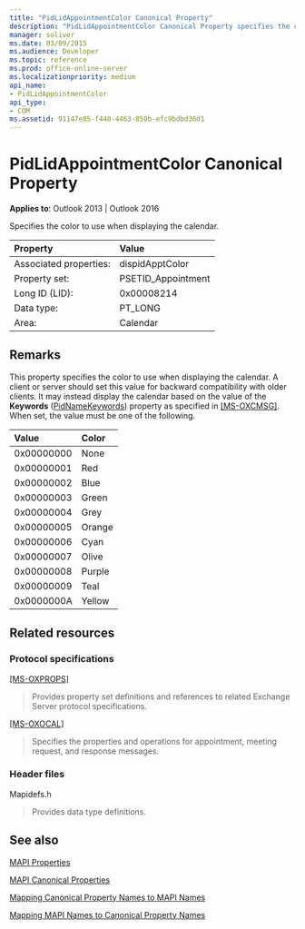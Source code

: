 ```yaml
---
title: "PidLidAppointmentColor Canonical Property"
description: "PidLidAppointmentColor Canonical Property specifies the color to use when displaying the calendar."
manager: soliver
ms.date: 03/09/2015
ms.audience: Developer
ms.topic: reference
ms.prod: office-online-server
ms.localizationpriority: medium
api_name:
- PidLidAppointmentColor
api_type:
- COM
ms.assetid: 91147e85-f440-4463-850b-efc9bdbd36d1
---
```


# PidLidAppointmentColor Canonical Property

  
  
**Applies to**: Outlook 2013 | Outlook 2016 
  
Specifies the color to use when displaying the calendar.
  
|Property |Value |
|:-----|:-----|
|Associated properties:  <br/> |dispidApptColor  <br/> |
|Property set:  <br/> |PSETID_Appointment  <br/> |
|Long ID (LID):  <br/> |0x00008214  <br/> |
|Data type:  <br/> |PT_LONG  <br/> |
|Area:  <br/> |Calendar  <br/> |
   
## Remarks

This property specifies the color to use when displaying the calendar. A client or server should set this value for backward compatibility with older clients. It may instead display the calendar based on the value of the **Keywords** ([PidNameKeywords](pidnamekeywords-canonical-property.md)) property as specified in [[MS-OXCMSG]](https://msdn.microsoft.com/library/7fd7ec40-deec-4c06-9493-1bc06b349682%28Office.15%29.aspx). When set, the value must be one of the following.
  
|**Value**|**Color**|
|:-----|:-----|
|0x00000000  <br/> |None  <br/> |
|0x00000001  <br/> |Red  <br/> |
|0x00000002  <br/> |Blue  <br/> |
|0x00000003  <br/> |Green  <br/> |
|0x00000004  <br/> |Grey  <br/> |
|0x00000005  <br/> |Orange  <br/> |
|0x00000006  <br/> |Cyan  <br/> |
|0x00000007  <br/> |Olive  <br/> |
|0x00000008  <br/> |Purple  <br/> |
|0x00000009  <br/> |Teal  <br/> |
|0x0000000A  <br/> |Yellow  <br/> |
   
## Related resources

### Protocol specifications

[[MS-OXPROPS]](https://msdn.microsoft.com/library/f6ab1613-aefe-447d-a49c-18217230b148%28Office.15%29.aspx)
  
> Provides property set definitions and references to related Exchange Server protocol specifications.
    
[[MS-OXOCAL]](https://msdn.microsoft.com/library/09861fde-c8e4-4028-9346-e7c214cfdba1%28Office.15%29.aspx)
  
> Specifies the properties and operations for appointment, meeting request, and response messages.
    
### Header files

Mapidefs.h
  
> Provides data type definitions.
    
## See also



[MAPI Properties](mapi-properties.md)
  
[MAPI Canonical Properties](mapi-canonical-properties.md)
  
[Mapping Canonical Property Names to MAPI Names](mapping-canonical-property-names-to-mapi-names.md)
  
[Mapping MAPI Names to Canonical Property Names](mapping-mapi-names-to-canonical-property-names.md)

